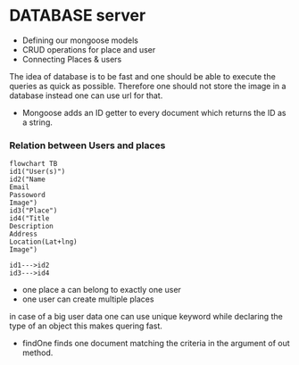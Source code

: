 # DATABASE server

- Defining our mongoose models
- CRUD operations for place and user
- Connecting Places & users

The idea of database is to be fast and one should be able to execute the queries as quick as possible. Therefore one should not store the image in a database instead one can use url for that.

- Mongoose adds an ID getter to every document which returns the ID as a string.

### Relation between Users and places

```mermaid
flowchart TB
id1("User(s)")
id2("Name
Email
Passoword
Image")
id3("Place")
id4("Title
Description
Address
Location(Lat+lng)
Image")

id1--->id2
id3--->id4
```

- one place a can belong to exactly one user
- one user can create multiple places

in case of a big user data one can use unique keyword while declaring the type of an object this makes quering fast. 

- findOne finds one document matching the criteria in the argument of out method.